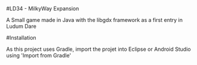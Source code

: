 #LD34 - MilkyWay Expansion

A Small game made in Java with the libgdx framework as a first entry in Ludum Dare

#Installation

As this project uses Gradle, import the projet into Eclipse or Android Studio using 'Import from Gradle'
